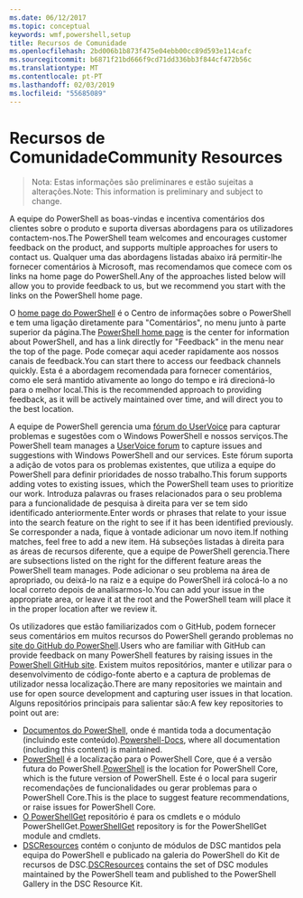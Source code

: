 ```yaml
---
ms.date: 06/12/2017
ms.topic: conceptual
keywords: wmf,powershell,setup
title: Recursos de Comunidade
ms.openlocfilehash: 2bd006b1b873f475e04ebb00cc89d593e114cafc
ms.sourcegitcommit: b6871f21bd666f9cd71dd336bb3f844cf472b56c
ms.translationtype: MT
ms.contentlocale: pt-PT
ms.lasthandoff: 02/03/2019
ms.locfileid: "55685089"
---
```

# <a name="community-resources"></a><span data-ttu-id="dac3b-103">Recursos de Comunidade</span><span class="sxs-lookup"><span data-stu-id="dac3b-103">Community Resources</span></span> #
> <span data-ttu-id="dac3b-104">Nota: Estas informações são preliminares e estão sujeitas a alterações.</span><span class="sxs-lookup"><span data-stu-id="dac3b-104">Note: This information is preliminary and subject to change.</span></span>

<span data-ttu-id="dac3b-105">A equipe do PowerShell as boas-vindas e incentiva comentários dos clientes sobre o produto e suporta diversas abordagens para os utilizadores contactem-nos.</span><span class="sxs-lookup"><span data-stu-id="dac3b-105">The PowerShell team welcomes and encourages customer feedback on the product, and supports multiple approaches for users to contact us.</span></span>
<span data-ttu-id="dac3b-106">Qualquer uma das abordagens listadas abaixo irá permitir-lhe fornecer comentários à Microsoft, mas recomendamos que comece com os links na home page do PowerShell.</span><span class="sxs-lookup"><span data-stu-id="dac3b-106">Any of the approaches listed below will allow you to provide feedback to us, but we recommend you start with the links on the PowerShell home page.</span></span>

<span data-ttu-id="dac3b-107">O [home page do PowerShell](https://microsoft.com/powershell) é o Centro de informações sobre o PowerShell e tem uma ligação diretamente para "Comentários", no menu junto à parte superior da página.</span><span class="sxs-lookup"><span data-stu-id="dac3b-107">The [PowerShell home page](https://microsoft.com/powershell) is the center for information about PowerShell, and has a link directly for "Feedback" in the menu near the top of the page.</span></span>
<span data-ttu-id="dac3b-108">Pode começar aqui aceder rapidamente aos nossos canais de feedback.</span><span class="sxs-lookup"><span data-stu-id="dac3b-108">You can start there to access our feedback channels quickly.</span></span>
<span data-ttu-id="dac3b-109">Esta é a abordagem recomendada para fornecer comentários, como ele será mantido ativamente ao longo do tempo e irá direcioná-lo para o melhor local.</span><span class="sxs-lookup"><span data-stu-id="dac3b-109">This is the recommended approach to providing feedback, as it will be actively maintained over time, and will direct you to the best location.</span></span>

<span data-ttu-id="dac3b-110">A equipe de PowerShell gerencia uma [fórum do UserVoice](https://windowsserver.uservoice.com/forums/301869-powershell/) para capturar problemas e sugestões com o Windows PowerShell e nossos serviços.</span><span class="sxs-lookup"><span data-stu-id="dac3b-110">The PowerShell team manages a [UserVoice forum](https://windowsserver.uservoice.com/forums/301869-powershell/) to capture issues and suggestions with Windows PowerShell and our services.</span></span>
<span data-ttu-id="dac3b-111">Este fórum suporta a adição de votos para os problemas existentes, que utiliza a equipe do PowerShell para definir prioridades de nosso trabalho.</span><span class="sxs-lookup"><span data-stu-id="dac3b-111">This forum supports adding votes to existing issues, which the PowerShell team uses to prioritize our work.</span></span>
<span data-ttu-id="dac3b-112">Introduza palavras ou frases relacionados para o seu problema para a funcionalidade de pesquisa à direita para ver se tem sido identificado anteriormente.</span><span class="sxs-lookup"><span data-stu-id="dac3b-112">Enter words or phrases that relate to your issue into the search feature on the right to see if it has been identified previously.</span></span>
<span data-ttu-id="dac3b-113">Se corresponder a nada, fique à vontade adicionar um novo item.</span><span class="sxs-lookup"><span data-stu-id="dac3b-113">If nothing matches, feel free to add a new item.</span></span>
<span data-ttu-id="dac3b-114">Há subseções listadas à direita para as áreas de recursos diferente, que a equipe de PowerShell gerencia.</span><span class="sxs-lookup"><span data-stu-id="dac3b-114">There are subsections listed on the right for the different feature areas the PowerShell team manages.</span></span>
<span data-ttu-id="dac3b-115">Pode adicionar o seu problema na área de apropriado, ou deixá-lo na raiz e a equipe do PowerShell irá colocá-lo a no local correto depois de analisarmos-lo.</span><span class="sxs-lookup"><span data-stu-id="dac3b-115">You can add your issue in the appropriate area, or leave it at the root and the PowerShell team will place it in the proper location after we review it.</span></span>

<span data-ttu-id="dac3b-116">Os utilizadores que estão familiarizados com o GitHub, podem fornecer seus comentários em muitos recursos do PowerShell gerando problemas no [site do GitHub do PowerShell](https://github.com/powershell).</span><span class="sxs-lookup"><span data-stu-id="dac3b-116">Users who are familiar with GitHub can provide feedback on many PowerShell features by raising issues in the [PowerShell GitHub site](https://github.com/powershell).</span></span>
<span data-ttu-id="dac3b-117">Existem muitos repositórios, manter e utilizar para o desenvolvimento de código-fonte aberto e a captura de problemas de utilizador nessa localização.</span><span class="sxs-lookup"><span data-stu-id="dac3b-117">There are many repositories we maintain and use for open source development and capturing user issues in that location.</span></span>
<span data-ttu-id="dac3b-118">Alguns repositórios principais para salientar são:</span><span class="sxs-lookup"><span data-stu-id="dac3b-118">A few key repositories to point out are:</span></span>

* <span data-ttu-id="dac3b-119">[Documentos do PowerShell](https://github.com/PowerShell/powershell-docs), onde é mantida toda a documentação (incluindo este conteúdo).</span><span class="sxs-lookup"><span data-stu-id="dac3b-119">[Powershell-Docs](https://github.com/PowerShell/powershell-docs), where all documentation (including this content) is maintained.</span></span>
* <span data-ttu-id="dac3b-120">[PowerShell](https://github.com/PowerShell/powershell) é a localização para o PowerShell Core, que é a versão futura do PowerShell.</span><span class="sxs-lookup"><span data-stu-id="dac3b-120">[PowerShell](https://github.com/PowerShell/powershell) is the location for PowerShell Core, which is the future version of PowerShell.</span></span>
<span data-ttu-id="dac3b-121">Este é o local para sugerir recomendações de funcionalidades ou gerar problemas para o PowerShell Core.</span><span class="sxs-lookup"><span data-stu-id="dac3b-121">This is the place to suggest feature recommendations, or raise issues for PowerShell Core.</span></span>
* <span data-ttu-id="dac3b-122">[O PowerShellGet](https://github.com/PowerShell/powershellget) repositório é para os cmdlets e o módulo PowerShellGet.</span><span class="sxs-lookup"><span data-stu-id="dac3b-122">[PowerShellGet](https://github.com/PowerShell/powershellget) repository is for the PowerShellGet module and cmdlets.</span></span>
* <span data-ttu-id="dac3b-123">[DSCResources](https://github.com/PowerShell/DscResources) contém o conjunto de módulos de DSC mantidos pela equipa do PowerShell e publicado na galeria do PowerShell do Kit de recursos de DSC.</span><span class="sxs-lookup"><span data-stu-id="dac3b-123">[DSCResources](https://github.com/PowerShell/DscResources) contains the set of DSC modules maintained by the PowerShell team and published to the PowerShell Gallery in the DSC Resource Kit.</span></span>
